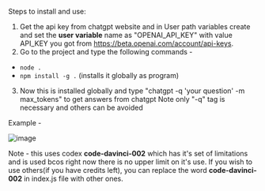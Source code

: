 Steps to install and use:

1. Get the api key from chatgpt website and in User path variables create and set the **user variable** name as "OPENAI_API_KEY" with value API_KEY you got from https://beta.openai.com/account/api-keys.
2. Go to the project and type the following commands -

- `node .`
- `npm install -g .` (installs it globally as program)

3. Now this is installed globally and type "chatgpt -q 'your question' -m max_tokens" to get answers from chatgpt
   Note only "-q" tag is necessary and others can be avoided

Example - 

![image](https://user-images.githubusercontent.com/56734311/209431679-de546720-0adb-4ad2-bed3-ef4cc392ee78.png)

Note - this uses codex **code-davinci-002** which has it's set of limitations and is used bcos right now there is no upper limit on it's use. If you wish to use others(if you have credits left), you can replace the word **code-davinci-002** in index.js file with other ones.
